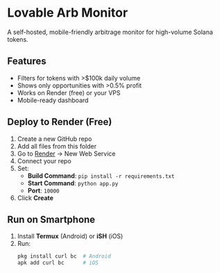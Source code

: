 # Lovable Arb Monitor

A self-hosted, mobile-friendly arbitrage monitor for high-volume Solana tokens.

## Features
- Filters for tokens with >$100k daily volume
- Shows only opportunities with >0.5% profit
- Works on Render (free) or your VPS
- Mobile-ready dashboard

## Deploy to Render (Free)
1. Create a new GitHub repo
2. Add all files from this folder
3. Go to [Render](https://render.com) → New Web Service
4. Connect your repo
5. Set:
   - **Build Command**: `pip install -r requirements.txt`
   - **Start Command**: `python app.py`
   - **Port**: `10000`
6. Click **Create**

## Run on Smartphone
1. Install **Termux** (Android) or **iSH** (iOS)
2. Run:
   ```bash
   pkg install curl bc  # Android
   apk add curl bc      # iOS
